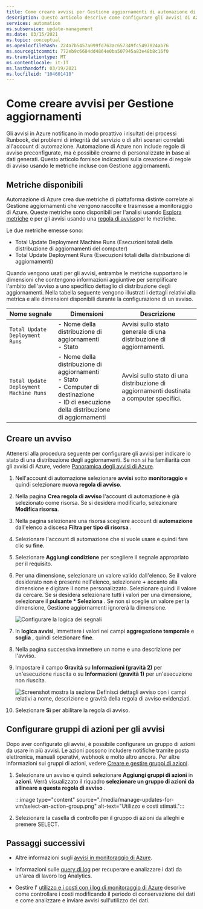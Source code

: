 ```yaml
---
title: Come creare avvisi per Gestione aggiornamenti di automazione di Azure
description: Questo articolo descrive come configurare gli avvisi di Azure per notificare lo stato delle valutazioni o delle distribuzioni degli aggiornamenti.
services: automation
ms.subservice: update-management
ms.date: 03/15/2021
ms.topic: conceptual
ms.openlocfilehash: 224a7b5457a099fd763ac657349fc5497824ab76
ms.sourcegitcommit: 772eb9c6684dd4864e0ba507945a83e48b8c16f0
ms.translationtype: MT
ms.contentlocale: it-IT
ms.lasthandoff: 03/19/2021
ms.locfileid: "104601418"
---
```

# <a name="how-to-create-alerts-for-update-management"></a>Come creare avvisi per Gestione aggiornamenti

Gli avvisi in Azure notificano in modo proattivo i risultati dei processi Runbook, dei problemi di integrità del servizio o di altri scenari correlati all'account di automazione. Automazione di Azure non include regole di avviso preconfigurate, ma è possibile crearne di personalizzate in base ai dati generati. Questo articolo fornisce indicazioni sulla creazione di regole di avviso usando le metriche incluse con Gestione aggiornamenti.

## <a name="available-metrics"></a>Metriche disponibili

Automazione di Azure crea due metriche di piattaforma distinte correlate ai Gestione aggiornamenti che vengono raccolte e trasmesse a monitoraggio di Azure. Queste metriche sono disponibili per l'analisi usando [Esplora metriche](../../azure-monitor/essentials/metrics-charts.md) e per gli avvisi usando una [regola di avviso](../../azure-monitor/alerts/alerts-metric.md)per le metriche.

Le due metriche emesse sono:

* Total Update Deployment Machine Runs (Esecuzioni totali della distribuzione di aggiornamenti del computer)
* Total Update Deployment Runs (Esecuzioni totali della distribuzione di aggiornamenti)

Quando vengono usati per gli avvisi, entrambe le metriche supportano le dimensioni che contengono informazioni aggiuntive per semplificare l'ambito dell'avviso a uno specifico dettaglio di distribuzione degli aggiornamenti. Nella tabella seguente vengono illustrati i dettagli relativi alla metrica e alle dimensioni disponibili durante la configurazione di un avviso.

|Nome segnale|Dimensioni|Descrizione
|---|---|---|
|`Total Update Deployment Runs`|- Nome della distribuzione di aggiornamenti<br>- Stato | Avvisi sullo stato generale di una distribuzione di aggiornamenti.|
|`Total Update Deployment Machine Runs`|- Nome della distribuzione di aggiornamenti</br>- Stato</br>- Computer di destinazione</br>- ID di esecuzione della distribuzione di aggiornamenti    |Avvisi sullo stato di una distribuzione di aggiornamenti destinata a computer specifici.|

## <a name="create-alert"></a>Creare un avviso

Attenersi alla procedura seguente per configurare gli avvisi per indicare lo stato di una distribuzione degli aggiornamenti. Se non si ha familiarità con gli avvisi di Azure, vedere [Panoramica degli avvisi di Azure](../../azure-monitor/alerts/alerts-overview.md).

1. Nell'account di automazione selezionare **avvisi** sotto **monitoraggio** e quindi selezionare **nuova regola di avviso**.

1. Nella pagina **Crea regola di avviso** l'account di automazione è già selezionato come risorsa. Se si desidera modificarlo, selezionare **Modifica risorsa**.

1. Nella pagina selezionare una risorsa scegliere account di **automazione** dall'elenco a discesa **Filtra per tipo di risorsa** .

1. Selezionare l'account di automazione che si vuole usare e quindi fare clic su **fine**.

1. Selezionare **Aggiungi condizione** per scegliere il segnale appropriato per il requisito.

1. Per una dimensione, selezionare un valore valido dall'elenco. Se il valore desiderato non è presente nell'elenco, selezionare **\+** accanto alla dimensione e digitare il nome personalizzato. Selezionare quindi il valore da cercare. Se si desidera selezionare tutti i valori per una dimensione, selezionare il **pulsante \* Seleziona** . Se non si sceglie un valore per la dimensione, Gestione aggiornamenti ignorerà la dimensione.

    ![Configurare la logica dei segnali](./media/manage-updates-for-vm/signal-logic.png)

1. In **logica avvisi**, immettere i valori nei campi **aggregazione temporale** e **soglia** , quindi selezionare **fine**.

1. Nella pagina successiva immettere un nome e una descrizione per l'avviso.

1. Impostare il campo **Gravità** su **Informazioni (gravità 2)** per un'esecuzione riuscita o su **Informazioni (gravità 1)** per un'esecuzione non riuscita.

    ![Screenshot mostra la sezione Definisci dettagli avviso con i campi relativi a nome, descrizione e gravità della regola di avviso evidenziati.](./media/manage-updates-for-vm/define-alert-details.png)

1. Selezionare **Sì** per abilitare la regola di avviso.

## <a name="configure-action-groups-for-your-alerts"></a>Configurare gruppi di azioni per gli avvisi

Dopo aver configurato gli avvisi, è possibile configurare un gruppo di azioni da usare in più avvisi. Le azioni possono includere notifiche tramite posta elettronica, manuali operativi, webhook e molto altro ancora. Per altre informazioni sui gruppi di azioni, vedere [Creare e gestire gruppi di azioni](../../azure-monitor/alerts/action-groups.md).

1. Selezionare un avviso e quindi selezionare **Aggiungi gruppi di azioni** in **azioni**. Verrà visualizzato il riquadro **selezionare un gruppo di azioni da allineare a questa regola di avviso** .

   :::image type="content" source="./media/manage-updates-for-vm/select-an-action-group.png" alt-text="Utilizzo e costi stimati.":::

1. Selezionare la casella di controllo per il gruppo di azioni da alleghi e premere SELECT.

## <a name="next-steps"></a>Passaggi successivi

* Altre informazioni sugli [avvisi in monitoraggio di Azure](../../azure-monitor/alerts/alerts-overview.md).

* Informazioni sulle [query di log](../../azure-monitor/logs/log-query-overview.md) per recuperare e analizzare i dati da un'area di lavoro log Analytics.

* Gestire l' [utilizzo e i costi con i log di monitoraggio di Azure](../../azure-monitor/logs/manage-cost-storage.md) descrive come controllare i costi modificando il periodo di conservazione dei dati e come analizzare e inviare avvisi sull'utilizzo dei dati.